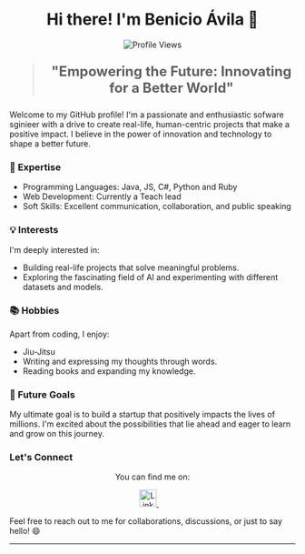 <h1 align="center">Hi there! I'm Benicio Ávila 👋</h1>

<p align="center">
  <img src="https://komarev.com/ghpvc/?username=UjjwalSharma01&color=blue" alt="Profile Views" />
</p>

<blockquote style="font-size: 24px;">
  <p align="center">
    <strong>"Empowering the Future: Innovating for a Better World"</strong>
  </p>
</blockquote>

Welcome to my GitHub profile! I'm a passionate and enthusiastic sofware sginieer with a drive to create real-life, human-centric projects that make a positive impact. I believe in the power of innovation and technology to shape a better future.

### 🚀 Expertise

- Programming Languages: Java, JS, C#, Python and Ruby
- Web Development: Currently a Teach lead 
- Soft Skills: Excellent communication, collaboration, and public speaking

### 💡 Interests

I'm deeply interested in:

- Building real-life projects that solve meaningful problems.
- Exploring the fascinating field of AI and experimenting with different datasets and models.

### 📚 Hobbies

Apart from coding, I enjoy:
- Jiu-Jitsu
- Writing and expressing my thoughts through words.
- Reading books and expanding my knowledge.

### 🌱 Future Goals

My ultimate goal is to build a startup that positively impacts the lives of millions. I'm excited about the possibilities that lie ahead and eager to learn and grow on this journey.

### Let's Connect

<p align="center">
  You can find me on:
</p>

<p align="center">
  <a href="https://www.linkedin.com/in/benicioavila/">
    <img src="https://raw.githubusercontent.com/rahuldkjain/github-profile-readme-generator/master/src/images/icons/Social/linked-in-alt.svg" alt="LinkedIn" height="30" />
  </a>&nbsp;&nbsp;&nbsp;
</p>


Feel free to reach out to me for collaborations, discussions, or just to say hello! 😄



------
